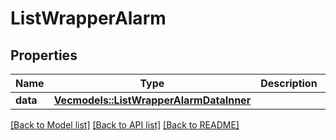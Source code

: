 # ListWrapperAlarm

## Properties

Name | Type | Description | Notes
------------ | ------------- | ------------- | -------------
**data** | [**Vec<models::ListWrapperAlarmDataInner>**](ListWrapper_Alarm_data_inner.md) |  | 

[[Back to Model list]](../README.md#documentation-for-models) [[Back to API list]](../README.md#documentation-for-api-endpoints) [[Back to README]](../README.md)


